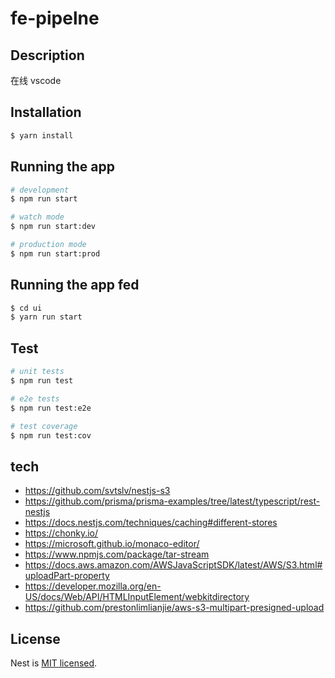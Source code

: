 # fe-pipelne
## Description

在线 vscode
## Installation

```bash
$ yarn install
```

## Running the app

```bash
# development
$ npm run start

# watch mode
$ npm run start:dev

# production mode
$ npm run start:prod
```


## Running the app fed

```bash
$ cd ui
$ yarn run start
```

## Test

```bash
# unit tests
$ npm run test

# e2e tests
$ npm run test:e2e

# test coverage
$ npm run test:cov
```

## tech

- https://github.com/svtslv/nestjs-s3
- https://github.com/prisma/prisma-examples/tree/latest/typescript/rest-nestjs
- https://docs.nestjs.com/techniques/caching#different-stores
- https://chonky.io/
- https://microsoft.github.io/monaco-editor/
- https://www.npmjs.com/package/tar-stream
- https://docs.aws.amazon.com/AWSJavaScriptSDK/latest/AWS/S3.html#uploadPart-property
- https://developer.mozilla.org/en-US/docs/Web/API/HTMLInputElement/webkitdirectory
- https://github.com/prestonlimlianjie/aws-s3-multipart-presigned-upload

## License

  Nest is [MIT licensed](LICENSE).
